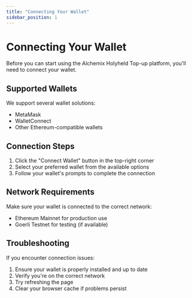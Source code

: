 ```yaml
---
title: "Connecting Your Wallet"
sidebar_position: 1
---
```


# Connecting Your Wallet

Before you can start using the Alchemix Holyheld Top-up platform, you'll need to connect your wallet.

## Supported Wallets

We support several wallet solutions:
- MetaMask
- WalletConnect
- Other Ethereum-compatible wallets

## Connection Steps

1. Click the "Connect Wallet" button in the top-right corner
2. Select your preferred wallet from the available options
3. Follow your wallet's prompts to complete the connection

## Network Requirements

Make sure your wallet is connected to the correct network:
- Ethereum Mainnet for production use
- Goerli Testnet for testing (if available)

## Troubleshooting

If you encounter connection issues:
1. Ensure your wallet is properly installed and up to date
2. Verify you're on the correct network
3. Try refreshing the page
4. Clear your browser cache if problems persist
